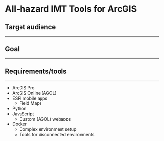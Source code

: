 # All-hazard IMT Tools for ArcGIS

## Target audience
___

## Goal
___

## Requirements/tools
___
- ArcGIS Pro
- ArcGIS Online (AGOL)
- ESRI mobile apps
  - Field Maps
- Python
- JavaScript
  - Custom (AGOL) webapps
- Docker
  - Complex environment setup
  - Tools for disconnected environments


